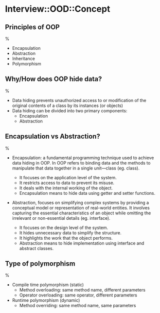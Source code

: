 # Interview::OOD::Concept

## Principles of OOP

%

- Encapsulation
- Abstraction
- Inheritance
- Polymorphism

## Why/How does OOP hide data?

%

- Data hiding prevents unauthorized access to or modification of the original contents of a class by its instances (or objects)
- Data hiding can be divided into two primary components:
  - Encapsulation
  - Abstraction

## Encapsulation vs Abstraction?

%

- Encapsulation: a fundamental programming technique used to achieve data hiding in OOP. In OOP refers to binding data and the methods to manipulate that data together in a single unit—class (eg. class).
  - It focuses on the application level of the system.
  - It restricts access to data to prevent its misuse.
  - It deals with the internal working of the object.
  - Encapsulation means to hide data using getter and setter functions.

- Abstraction, focuses on simplifying complex systems by providing a conceptual model or representation of real-world entities. It involves capturing the essential characteristics of an object while omitting the irrelevant or non-essential details (eg. interface).
  - It focuses on the design level of the system.
  - It hides unnecessary data to simplify the structure.
  - It highlights the work that the object performs.
  - Abstraction means to hide implementation using interface and abstract classes.

## Type of polymorphism

%

- Compile time polymorphism (static)
  - Method overloading: same method name, different parameters
  - Operator overloading: same operator, different parameters
- Runtime polymorphism (dynamic)
  - Method overriding: same method name, same parameters